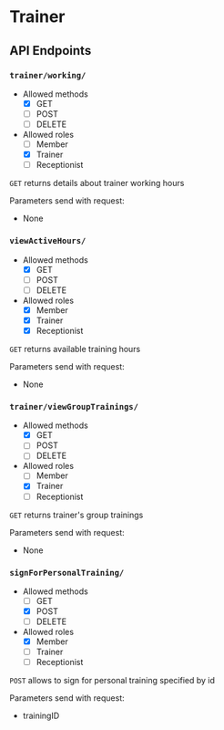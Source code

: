 # Trainer

## API Endpoints

### `trainer/working/`
- Allowed methods
  - [x] GET
  - [ ] POST
  - [ ] DELETE

- Allowed roles
  - [ ] Member
  - [x] Trainer
  - [ ] Receptionist

`GET`
returns details about trainer working hours

Parameters send with request:
- None

### `viewActiveHours/`
- Allowed methods
  - [x] GET
  - [ ] POST
  - [ ] DELETE

- Allowed roles
  - [x] Member
  - [x] Trainer
  - [x] Receptionist

`GET`
returns available training hours

Parameters send with request:
- None

### `trainer/viewGroupTrainings/`
- Allowed methods
  - [x] GET
  - [ ] POST
  - [ ] DELETE

- Allowed roles
  - [ ] Member
  - [x] Trainer
  - [ ] Receptionist

`GET`
returns trainer's group trainings

Parameters send with request:
- None

### `signForPersonalTraining/`
- Allowed methods
  - [ ] GET
  - [x] POST
  - [ ] DELETE

- Allowed roles
  - [x] Member
  - [ ] Trainer
  - [ ] Receptionist

`POST`
allows to sign for personal training specified by id

Parameters send with request:
- trainingID